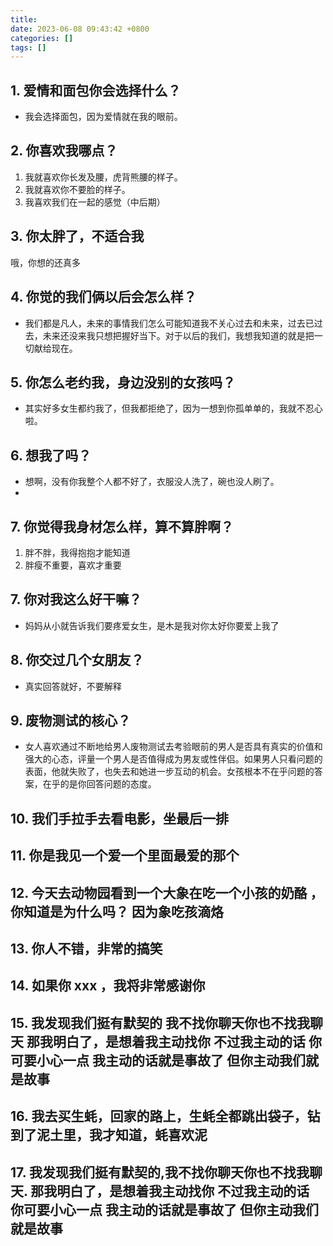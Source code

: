 ```yaml
---
title:
date: 2023-06-08 09:43:42 +0800
categories: []
tags: []
---
```

## 1. 爱情和面包你会选择什么？

*   我会选择面包，因为爱情就在我的眼前。

## 2. 你喜欢我哪点？

1.  我就喜欢你长发及腰，虎背熊腰的样子。
2.  我就喜欢你不要脸的样子。
3.  我喜欢我们在一起的感觉（中后期）

## 3. 你太胖了，不适合我
哦，你想的还真多

## 4. 你觉的我们俩以后会怎么样？
- 我们都是凡人，未来的事情我们怎么可能知道我不关心过去和未来，过去已过去，未来还没来我只想把握好当下。对于以后的我们，我想我知道的就是把一切献给现在。

## 5. 你怎么老约我，身边没别的女孩吗？
- 其实好多女生都约我了，但我都拒绝了，因为一想到你孤单单的，我就不忍心啦。

## 6. 想我了吗？
- 想啊，没有你我整个人都不好了，衣服没人洗了，碗也没人刷了。
- 
## 7. 你觉得我身材怎么样，算不算胖啊？
1. 胖不胖，我得抱抱才能知道
2. 胖瘦不重要，喜欢才重要

## 7. 你对我这么好干嘛？
- 妈妈从小就告诉我们要疼爱女生，是木是我对你太好你要爱上我了

## 8. 你交过几个女朋友？
- 真实回答就好，不要解释

## 9. 废物测试的核心？
- 女人喜欢通过不断地给男人废物测试去考验眼前的男人是否具有真实的价值和强大的心态，评量一个男人是否值得成为男友或性伴侣。如果男人只看问题的表面，他就失败了，也失去和她进一步互动的机会。女孩根本不在乎问题的答案，在乎的是你回答问题的态度。

## 10. 我们手拉手去看电影，坐最后一排

## 11. 你是我见一个爱一个里面最爱的那个

## 12. 今天去动物园看到一个大象在吃一个小孩的奶酪 ，你知道是为什么吗？ 因为象吃孩滴烙

## 13. 你人不错，非常的搞笑

## 14. 如果你 xxx ，我将非常感谢你

## 15. 我发现我们挺有默契的 我不找你聊天你也不找我聊天 那我明白了，是想着我主动找你 不过我主动的话 你可要小心一点 我主动的话就是事故了 但你主动我们就是故事

## 16. 我去买生蚝，回家的路上，生蚝全都跳出袋子，钻到了泥土里，我才知道，蚝喜欢泥

## 17. 我发现我们挺有默契的,我不找你聊天你也不找我聊天. 那我明白了，是想着我主动找你 不过我主动的话 你可要小心一点 我主动的话就是事故了 但你主动我们就是故事

## 
